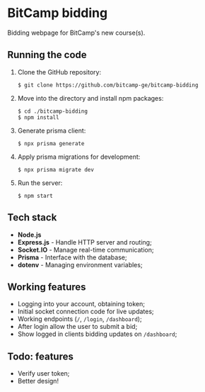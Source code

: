 # BitCamp bidding
Bidding webpage for BitCamp's new course(s).

## Running the code

1. Clone the GitHub repository:
    ```obviously
    $ git clone https://github.com/bitcamp-ge/bitcamp-bidding
    ```

0. Move into the directory and install npm packages:
    ```shell
    $ cd ./bitcamp-bidding
    $ npm install
    ```

0. Generate prisma client:
    ```shell
    $ npx prisma generate
    ```

0. Apply prisma migrations for development:
    ```shell
    $ npx prisma migrate dev
    ```

0. Run the server:
    ```shell
    $ npm start
    ```

## Tech stack

- **Node.js**
- **Express.js** - Handle HTTP server and routing;
- **Socket.IO** - Manage real-time communication;
- **Prisma** - Interface with the database;
- **dotenv** - Managing environment variables;

## Working features

- Logging into your account, obtaining token;
- Initial socket connection code for live updates;
- Working endpoints (`/`, `/login`, `/dashboard`);
- After login allow the user to submit a bid;
- Show logged in clients bidding updates on `/dashboard`;

## Todo: features

- Verify user token;
- Better design!